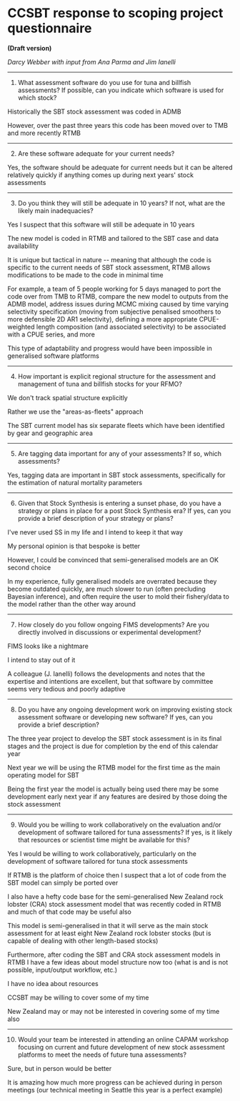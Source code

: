 # CCSBT response to scoping project questionnaire

**(Draft version)**

*Darcy Webber with input from Ana Parma and Jim Ianelli*

--------------------------------------------------------------------------------

1. What assessment software do you use for tuna and billfish assessments? If
   possible, can you indicate which software is used for which stock?

Historically the SBT stock assessment was coded in ADMB

However, over the past three years this code has been moved over to TMB and more
recently RTMB

--------------------------------------------------------------------------------

2. Are these software adequate for your current needs?

Yes, the software should be adequate for current needs but it can be altered
relatively quickly if anything comes up during next years' stock assessments

--------------------------------------------------------------------------------

3. Do you think they will still be adequate in 10 years? If not, what are the
   likely main inadequacies?

Yes I suspect that this software will still be adequate in 10 years

The new model is coded in RTMB and tailored to the SBT case and data
availability

It is unique but tactical in nature -- meaning that although the code is
specific to the current needs of SBT stock assessment, RTMB allows modifications
to be made to the code in minimal time

For example, a team of 5 people working for 5 days managed to port the code over
from TMB to RTMB, compare the new model to outputs from the ADMB model, address
issues during MCMC mixing caused by time varying selectivity specification
(moving from subjective penalised smoothers to more defensible 2D AR1
selectivity), defining a more appropriate CPUE-weighted length composition (and
associated selectivity) to be associated with a CPUE series, and more

This type of adaptability and progress would have been impossible in generalised
software platforms

--------------------------------------------------------------------------------

4. How important is explicit regional structure for the assessment and
   management of tuna and billfish stocks for your RFMO?

We don't track spatial structure explicitly

Rather we use the "areas-as-fleets" approach

The SBT current model has six separate fleets which have been identified by gear
and geographic area

--------------------------------------------------------------------------------

5. Are tagging data important for any of your assessments? If so, which
   assessments?

Yes, tagging data are important in SBT stock assessments, specifically for the
estimation of natural mortality parameters

--------------------------------------------------------------------------------

6. Given that Stock Synthesis is entering a sunset phase, do you have a strategy
   or plans in place for a post Stock Synthesis era? If yes, can you provide a
   brief description of your strategy or plans?

I've never used SS in my life and I intend to keep it that way

My personal opinion is that bespoke is better

However, I could be convinced
that semi-generalised models are an OK second choice

In my experience, fully generalised models are overrated because they become
outdated quickly, are much slower to run (often precluding Bayesian inference),
and often require the user to mold their fishery/data to the model rather than
the other way around

--------------------------------------------------------------------------------

7. How closely do you follow ongoing FIMS developments? Are you directly
   involved in discussions or experimental development?

FIMS looks like a nightmare

I intend to stay out of it

A colleague (J. Ianelli) follows the developments and notes that the expertise
and intentions are excellent, but that software by committee seems very tedious
and poorly adaptive

--------------------------------------------------------------------------------

8. Do you have any ongoing development work on improving existing stock
   assessment software or developing new software? If yes, can you provide a
   brief description?

The three year project to develop the SBT stock assessment is in its final
stages and the project is due for completion by the end of this calendar year

Next year we will be using the RTMB model for the first time as the main
operating model for SBT

Being the first year the model is actually being used there may be some
development early next year if any features are desired by those doing the stock
assessment

--------------------------------------------------------------------------------

9. Would you be willing to work collaboratively on the evaluation and/or
   development of software tailored for tuna assessments? If yes, is it likely
   that resources or scientist time might be available for this?

Yes I would be willing to work collaboratively, particularly on the development
of software tailored for tuna stock assessments

If RTMB is the platform of choice then I suspect that a lot of code from the SBT
model can simply be ported over

I also have a hefty code base for the semi-generalised New Zealand rock lobster
(CRA) stock assessment model that was recently coded in RTMB and much of that
code may be useful also

This model is semi-generalised in that it will serve as the main stock
assessment for at least eight New Zealand rock lobster stocks (but is capable of
dealing with other length-based stocks)

Furthermore, after coding the SBT and CRA stock assessment models in RTMB I have
a few ideas about model structure now too (what is and is not possible,
input/output workflow, etc.)

I have no idea about resources

CCSBT may be willing to cover some of my time

New Zealand may or may not be interested in covering some of my time also

--------------------------------------------------------------------------------

10. Would your team be interested in attending an online CAPAM workshop focusing
    on current and future development of new stock assessment platforms to meet
    the needs of future tuna assessments?

Sure, but in person would be better

It is amazing how much more progress can be achieved during in person meetings
(our technical meeting in Seattle this year is a perfect example)
